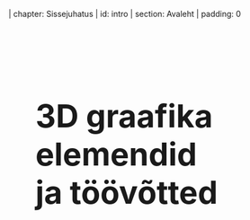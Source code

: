 | chapter: Sissejuhatus
| id: intro
| section: Avaleht
| padding: 0

<div style="width: 100%; height: 100%; overflow: hidden; position: relative">
    <intro />
    <div class="fp-text" style="pointer-events: none; position: absolute; left: 5vw; top: 5vw ">
       <h1 style="font-size: 4em; color: var(--white)">3D graafika elemendid <br> ja töövõtted</h1>
    </div>
</div>
   

   
<div class="fp-text" style="position: absolute; bottom:2vh; right: 2vw">
    <f-next-button title="Alustame" />
</div>

---


| section: Kursusest
| cols: 1fr 1fr
| rows: auto
| 1 1
| 2 3
| 4 4

## Kursusest

-


#### Sihtgrupp

Kursuse ametlik sihtgrupp on kujundaja ja noorem-tarkvaraarendaja erialade õpilased, üldhariduskoolide õpilased tehnoloogiaõppe raames. Tegelikult peaks kursus olema jõukohane kõigile, aga sisaldab algaja jaoks tõenäoliselt väga palju uut informatsiooni, nii et soovitan läheneda tasa ja targu. 


#### Tehnilised nõudmised

Kuigi kursus on seotud Kuressaare Ametikoolis asuva Innovatsioonilaboriga, ei eelda see tegelikult erivahendeid, välja arvatud 3D-printimise peatükk kursuse lõpuosas.
Ülejäänud osa kursusest saab sooritada tavalise arvutiga, sobib nii Windows, Mac kui Linux. 3D-printimise osa kursusest ei ole primaarne oskuste ja tulemuse saavutamiseks.

#### Autor

Mina, kursuse autor, olen Kuressaare Ametikooli disaini- ja tehnoloogiaosakondade õpetaja Madis Vaher. Olen 3D-maailmas seigelnud koos kujunduserialade õpilastega, ning kasutanud 3D-d kujundaja- ja kunstnikutöös.

<br>

<blockquote>
<small>
Siin all on nupp, kust pääseb edasi. Teemade vahel saab liikuda veel vasakul menüüst <f-menu-icon /> või lihtsalt klaviatuuri nooleklahvide <kbd>vasak</kbd> / <kbd>parem</kbd> abil. Sama rolli täidavad ka üleval paremas nurgas olevad <f-leftarrow-icon /> <f-rightarrow-icon /> noolekesed. 
</small>
</blockquote>

-

<img src="./img/valmis_renderdus.png" />

<br>

<img src="./img/el_struktuuri-ja-investeerimisfondid__hor.svg" style="--image-height:40vh; --image-min-height: 240px; --image-size:contain; --image-position: center; max-width:300px;" />
<br>
<small>
Kursust toetatakse projektist <strong>"Kaasaegse ja uuendusliku õppevara arendamine ja kasutuselevõtt"</strong>"Innovatsioonilabor (2018-2021)".
Kursus on ehitatud <f-link to="https://designstem.github.io/fachwerk/">Fachwerkile</f-link> ja asub <f-link to="https://github.com/kuressaareametikool/k203-courses">Githubis</f-link>
</small>

-

<div class="right">
<f-next-button title="Edasi: Teemad" />
</div>

---





| section: Kursuse teemad
| cols: 2fr 3fr
| rows: auto
| 1 1 
| 2 3
| 4 4

## Kursuse teemad 🍦

-

- Blenderi kasutajaliides
- Modelleerimine
- Materjalid ja tekstuurid
- Valgustus ja virtuaalne kaamera
- Osakeste süsteemid
- Renderdamine
- Animatsioon
- Füüsikasimulatsioonid
- 3D-printimine


Kursus toimub peamiselt praktilise tööna - modelleerime, värvime, katame tekstuuriga, valgustame ja renderdame peamiselt erinevat sorti jäätiseid.
Jäätis on kättesaadav, suhteliselt odav ja mitte liiga keerulise kujuga (ja maitsev) toiduaine, mille ainus puudus on madal sulamistemperatuur.

-

<f-video src="https://www.youtube.com/watch?v=VXinXgKj224" />
<br>
<blockquote>

<f-inline>

## 💬

<small>
Kursuse läbimiseks on vajalik mõningane <strong>inglise keele oskus</strong>>, et tutvuda lingitud materjalide, juhendite ja õppevideotega. Samuti on inglise keelsed kasutatava riist- ja tarkvara kasutajaliidesed.
</small>
</f-inline>

</blockquote>

-

<div class="right">
    <f-next-button title="Edasi: 3D graafika programmid" />
</div>

---

| section: 3D graafika programmid
| rows: auto 1fr auto
| cols: 2fr 3fr
| 1 1 
| 2 3
| 4 4

## 3D graafika programmid

-

Sellel kursusel kasutame 3D-graafika programmi <f-link to="https://blender.org">Blender</f-link>, mille saab alla laadida <f-link to="https://blender.org/download">siit</f-link>

Veel 3d-graafika programme:
- Cinema 4d
- Maya
- 3d Max 

eelnevad kolm on Blenderi-sarnased, aga tasulised 3d-graafika programmid. Järgnevad aga mingile kindlale spetsiifikale keskendunud:

- Houdini - eriefektide jaoks
- zBrush - modelleerimiseks

Valik CAD-programme, mille põhirõhk erinevalt Blenderist on täpsel joonestamisel:

- Fusion 360
- Solidworks
- Sketchup

3D-arendusraamistikud veebis:

- Threejs (näide kursuse <f-link to="intro">avalehel</f-link>)
- Aframe

Lisaks veel mängumootorid nagu
- Unity
- Unreal

Nimekiri on pidevas muutumises ja täiesti meelevaldne. Nagu näha, on 3D maailm kirju! Õnneks on paljud mainitud programmidest vähemalt proovimiseks tasuta kättesaadavad. Peale proovimist võivad hinnad kerkida mitme tuhande euroni, seetõttu on hea alustada oma teekonda Blenderist, mis on avatud lähtekoodiga ja kõigile vabalt kasutatav.


-

<f-video src="https://www.youtube.com/watch?v=_7_1NyYpi_s" />

-

<div class="right">
    <f-next-button title="Blenderis navigeerimine" />
</div>

---

| chapter: Blenderi kasutajaliides
| section: Navigeerimine
| rows: auto 1fr auto
| cols: 2fr 3fr
| 1 1 
| 2 3
| 4 4

## Navigeerimine

-

Enne, kui päriselt pihta hakata, peab veidi ringi vaatama. Seega vaatamegi, kuidas Blenderis enda vaatepunkti muuta saab.
Kasutatud klahvid on: 
- <i class="lmb"></i> objektide valimiseks (vanasti oli <i class="rmb"></i>)
- <i class="mmb"></i> alla vajutades saame oma vaatepunkti pöörata
- <i class="mmb"></i> rullides saame sisse-välja zoomida
- <i class="mmb"></i> ja <kbd>Shift</kbd> klahvi korraga vajutades saame oma vaatepunkti liigutada
- <kbd>7</kbd><kbd>8</kbd><kbd>9</kbd> standardvaadete vahel vahetamiseks<br><kbd>4</kbd><kbd>5</kbd><kbd>6</kbd><br><kbd>1</kbd><kbd>2</kbd><kbd>3</kbd><br><kbd>0&nbsp;&nbsp;</kbd>
- <kbd>G</kbd> objektide liigutamiseks
- <kbd>R</kbd> objektide pööramiseks
- <kbd>S</kbd> objektide skaleerimiseks ehk suurendamiseks ja vähendamiseks

Eriti tähtsad on teljed **X**, **Y** ja **Z** ja nende tähised klaviatuuril <kbd>X</kbd>,<kbd>Y</kbd> ja <kbd>Z</kbd>. Neid saab kombineerida <kbd>G</kbd>, <kbd>R</kbd> või <kbd>S</kbd>-ga, näiteks
- <kbd>G</kbd> <kbd>Z</kbd> <kbd>1</kbd> <kbd>Enter</kbd> tõstab valitud objekti ühe ühiku ülespoole
- <kbd>R</kbd> <kbd>X</kbd> <kbd>90</kbd> <kbd>Enter</kbd> pöörab objekti 90&deg; X teljel
- <kbd>S</kbd> <kbd>10</kbd> <kbd>Enter</kbd> teeb objekti 10 korda suuremaks.

-

<f-video src="https://www.youtube.com/watch?v=2kWt-riGTb8" />

-

<div class="right">
    <f-next-button title="Paneelid ja vaated" />
</div>

---


| section: Paneelid ja vaated
| rows: auto 1fr auto
| cols: 2fr 3fr
| 1 1 
| 2 3
| 4 4

## Paneelid ja vaated

-

Blenderi kasutajaliides koosneb paneelidest, mille sisu on vahetatav. Paneele saab suuremaks-väiksemaks muuta ja juurde tekitada. Lihtsam viis paneelide haldamiseks on kasutada vaateid ehk *workspace*'e

-

<f-video src="https://www.youtube.com/watch?v=0VEPZVjTj7A" />

-

<div class="right">
    <f-next-button title="Primitiivid" />
</div>
